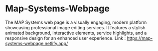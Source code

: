 # Map-Systems-Webpage
The MAP Systems web page is a visually engaging, modern platform showcasing professional image editing services. It features a stylish animated background, interactive elements, service highlights, and a responsive design for an enhanced user experience.
Link : https://map-systems-webpage.netlify.app/
